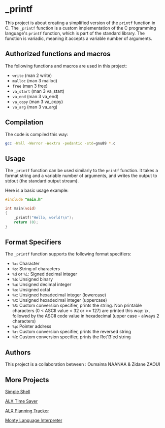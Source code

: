 # _printf

This project is about creating a simplified version of the `printf` function in C. The `_printf` function is a custom implementation of the C programming language's `printf` function, which is part of the standard library. The function is variadic, meaning it accepts a variable number of arguments.

## Authorized functions and macros

The following functions and macros are used in this project:

* `write` (man 2 write)
* `malloc` (man 3 malloc)
* `free` (man 3 free)
* `va_start` (man 3 va_start)
* `va_end` (man 3 va_end)
* `va_copy` (man 3 va_copy)
* `va_arg` (man 3 va_arg)

## Compilation

The code is compiled this way:

```bash
gcc -Wall -Werror -Wextra -pedantic -std=gnu89 *.c
```

## Usage

The `_printf` function can be used similarly to the `printf` function. It takes a format string and a variable number of arguments, and writes the output to stdout (the standard output stream).

Here is a basic usage example:

```c
#include "main.h"

int main(void)
{
    _printf("Hello, world!\n");
    return (0);
}
```

## Format Specifiers

The `_printf` function supports the following format specifiers:

* `%c`: Character
* `%s`: String of characters
* `%d` or `%i`: Signed decimal integer
* `%b`: Unsigned binary
* `%u`: Unsigned decimal integer
* `%o`: Unsigned octal
* `%x`: Unsigned hexadecimal integer (lowercase)
* `%X`: Unsigned hexadecimal integer (uppercase)
* `%S`: Custom conversion specifier, prints the string. Non printable characters (0 < ASCII value < 32 or >= 127) are printed this way: \x, followed by the ASCII code value in hexadecimal (upper case - always 2 characters)
* `%p`: Pointer address
* `%r`: Custom conversion specifier, prints the reversed string
* `%R`: Custom conversion specifier, prints the Rot13'ed string

## Authors

This project is a collaboration between : 
Oumaima NAANAA & Zidane ZAOUI

## More Projects
[Simple Shell](https://github.com/Matsadura/simple_shell)

[ALX Time Saver](https://github.com/Matsadura/ALX_Time_Saver)

[ALX Planning Tracker](https://github.com/Matsadura/ALX_Holberton-Planning-Tracker)

[Monty Language Interpreter](https://github.com/Matsadura/monty)
